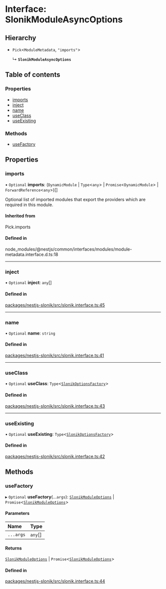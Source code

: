 # Interface: SlonikModuleAsyncOptions

## Hierarchy

- `Pick`<`ModuleMetadata`, `"imports"`\>

  ↳ **`SlonikModuleAsyncOptions`**

## Table of contents

### Properties

- [imports](SlonikModuleAsyncOptions.md#imports)
- [inject](SlonikModuleAsyncOptions.md#inject)
- [name](SlonikModuleAsyncOptions.md#name)
- [useClass](SlonikModuleAsyncOptions.md#useclass)
- [useExisting](SlonikModuleAsyncOptions.md#useexisting)

### Methods

- [useFactory](SlonikModuleAsyncOptions.md#usefactory)

## Properties

### <a id="imports" name="imports"></a> imports

• `Optional` **imports**: (`DynamicModule` \| `Type`<`any`\> \| `Promise`<`DynamicModule`\> \| `ForwardReference`<`any`\>)[]

Optional list of imported modules that export the providers which are
required in this module.

#### Inherited from

Pick.imports

#### Defined in

node_modules/@nestjs/common/interfaces/modules/module-metadata.interface.d.ts:18

---

### <a id="inject" name="inject"></a> inject

• `Optional` **inject**: `any`[]

#### Defined in

[packages/nestjs-slonik/src/slonik.interface.ts:45](https://github.com/brickdoc/brickdoc/blob/master/packages/nestjs-slonik/src/slonik.interface.ts#L45)

---

### <a id="name" name="name"></a> name

• `Optional` **name**: `string`

#### Defined in

[packages/nestjs-slonik/src/slonik.interface.ts:41](https://github.com/brickdoc/brickdoc/blob/master/packages/nestjs-slonik/src/slonik.interface.ts#L41)

---

### <a id="useclass" name="useclass"></a> useClass

• `Optional` **useClass**: `Type`<[`SlonikOptionsFactory`](SlonikOptionsFactory.md)\>

#### Defined in

[packages/nestjs-slonik/src/slonik.interface.ts:43](https://github.com/brickdoc/brickdoc/blob/master/packages/nestjs-slonik/src/slonik.interface.ts#L43)

---

### <a id="useexisting" name="useexisting"></a> useExisting

• `Optional` **useExisting**: `Type`<[`SlonikOptionsFactory`](SlonikOptionsFactory.md)\>

#### Defined in

[packages/nestjs-slonik/src/slonik.interface.ts:42](https://github.com/brickdoc/brickdoc/blob/master/packages/nestjs-slonik/src/slonik.interface.ts#L42)

## Methods

### <a id="usefactory" name="usefactory"></a> useFactory

▸ `Optional` **useFactory**(...`args`): [`SlonikModuleOptions`](SlonikModuleOptions.md) \| `Promise`<[`SlonikModuleOptions`](SlonikModuleOptions.md)\>

#### Parameters

| Name      | Type    |
| :-------- | :------ |
| `...args` | `any`[] |

#### Returns

[`SlonikModuleOptions`](SlonikModuleOptions.md) \| `Promise`<[`SlonikModuleOptions`](SlonikModuleOptions.md)\>

#### Defined in

[packages/nestjs-slonik/src/slonik.interface.ts:44](https://github.com/brickdoc/brickdoc/blob/master/packages/nestjs-slonik/src/slonik.interface.ts#L44)
